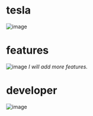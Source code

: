 # tesla
![image](https://user-images.githubusercontent.com/75046379/129452106-45c23a69-37a3-4a48-a65c-a24a99b2b953.png)

# features

![image](https://user-images.githubusercontent.com/75046379/129452086-69bedb3b-a9a5-491f-a50e-cea015d7e36e.png)
                            *I will add more features.*

# developer

![image](https://user-images.githubusercontent.com/75046379/129452197-bac992fc-1067-4064-b914-e18feb0bb524.png)
